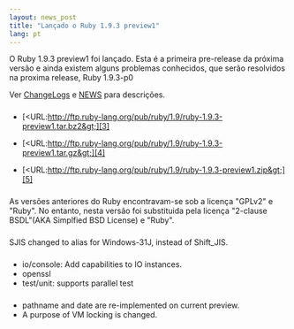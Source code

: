 ```yaml
---
layout: news_post
title: "Lançado o Ruby 1.9.3 preview1"
lang: pt
---
```


O Ruby 1.9.3 preview1 foi lançado. Esta é a primeira pre-release da
próxima versão e ainda existem alguns problemas conhecidos, que serão
resolvidos na proxima release, Ruby 1.9.3-p0

Ver [ChangeLogs][1] e [NEWS][2] para descrições.

### 

* [&lt;URL:http://ftp.ruby-lang.org/pub/ruby/1.9/ruby-1.9.3-preview1.tar.bz2&gt;][3]


* [&lt;URL:http://ftp.ruby-lang.org/pub/ruby/1.9/ruby-1.9.3-preview1.tar.gz&gt;][4]


* [&lt;URL:http://ftp.ruby-lang.org/pub/ruby/1.9/ruby-1.9.3-preview1.zip&gt;][5]

### 

As versões anteriores do Ruby encontravam-se sob a licença \"GPLv2\" e
\"Ruby\". No entanto, nesta versão foi substituida pela licença
\"2-clause BSDL\"(AKA Simplfied BSD License) e \"Ruby\".

### 

SJIS changed to alias for Windows-31J, instead of Shift\_JIS.

### 

* io/console: Add capabilities to IO instances.
* openssl
* test/unit: supports parallel test

### 

* pathname and date are re-implemented on current preview.
* A purpose of VM locking is changed.



[1]: http://svn.ruby-lang.org/repos/ruby/tags/v1_9_3_preview1/ChangeLog 
[2]: http://svn.ruby-lang.org/repos/ruby/tags/v1_9_3_preview1/NEWS 
[3]: http://ftp.ruby-lang.org/pub/ruby/1.9/ruby-1.9.3-preview1.tar.bz2 
[4]: http://ftp.ruby-lang.org/pub/ruby/1.9/ruby-1.9.3-preview1.tar.gz 
[5]: http://ftp.ruby-lang.org/pub/ruby/1.9/ruby-1.9.3-preview1.zip 
